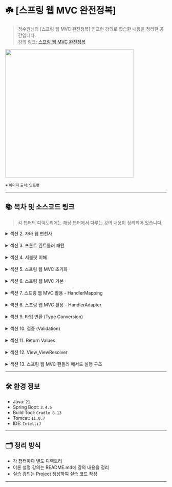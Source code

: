 # ☘️ [스프링 웹 MVC 완전정복]

> 정수원님의 [스프링 웹 MVC 완전정복] 인프런 강의로 학습한 내용을 정리한 공간입니다.  
> 강의 링크: [스프링 웹 MVC 완전정복](https://www.inflearn.com/course/%EC%8A%A4%ED%94%84%EB%A7%81-mvc-%EC%99%84%EC%A0%84%EC%A0%95%EB%B3%B5/dashboard)


<img src="https://cdn.inflearn.com/public/files/courses/336964/cover/01jrag4tv09tfazwzs4xpmxxe2?f=avif" width="400px">

<sub>※ 이미지 출처: 인프런</sub>

---

## 📚 목차 및 소스코드 링크

> 각 챕터의 디렉토리에는 해당 챕터에서 다루는 강의 내용이 정리되어 있습니다.

<details>
<summary>섹션 2. 자바 웹 변천사</summary>
<div markdown="1">

| 강의               | 디렉토리 경로                                          |
|------------------|--------------------------------------------------|
| 서블릿 방식 - Servlet | [section02/servlet](section02/servlet/README.md) |
| 모델 1 방식 - JSP    | [section02/jsp](section02/jsp/README.md)         |
| 모델 2 방식 - MVC    | [section02/mvc](section02/mvc/README.md)         |

</div>
</details>
<br/>
<details>
<summary>섹션 3. 프론트 컨트롤러 패턴</summary>
<div markdown="1">

| 강의             | 디렉토리 경로                                                            |
|----------------|--------------------------------------------------------------------|
| 프론트 컨트롤러 패턴 이해 | [section03/front-controller](section03/front-controller/README.md) |
| 스프링 MVC 간단 예제  | [section03/spring-mvc](section03/spring-mvc)                       |

</div>
</details>
<br/>
<details>
<summary>섹션 4. 서블릿 이해</summary>
<div markdown="1">

| 강의                        | 디렉토리 경로                                                                                |
|---------------------------|----------------------------------------------------------------------------------------|
| 서블릿(Servlet)              | [section04/servlet](section04/servlet/README.md)                                       |
| HttpServletRequest        | [section04/httpServletRequest](section04/httpServletRequest/README.md)                 |
| HttpServletRequest 기본     | [section04/httpServletRequestBasic](section04/httpServletRequestBasic/README.md)       |
| HttpServletRequest 요청 처리  | [section04/httpServletRequestProcess](section04/httpServletRequestProcess/README.md)   |
| HttpServletResponse       | [section04/httpServletResponse](section04/httpServletResponse/README.md)               |
| HttpServletResponse 응답 처리 | [section04/httpServletResponseProcess](section04/httpServletResponseProcess/README.md) |

</div>
</details>
<br/>
<details>
<summary>섹션 5. 스프링 웹 MVC 초기화</summary>
<div markdown="1">

| 강의                            | 디렉토리 경로                                                              |
|-------------------------------|----------------------------------------------------------------------|
| 서블릿 컨테이너 및 스프링 컨테이너 (1) ~ (2) | [section05/servlet-container](section05/servlet-container/README.md) |
| 초기화 클래스들                      | [section05/init-classes](section05/init-classes/README.md)           |

</div>
</details>
<br/>
<details>
<summary>섹션 6. 스프링 웹 MVC 기본</summary>
<div markdown="1">

| 강의                            | 디렉토리 경로                                                                            |
|-------------------------------|------------------------------------------------------------------------------------|
| 아키텍처 이해 (1) ~ (2)             | [section06/architecture](section06/architecture/README.md)                         |
| DispatcherServlet 개요          | [section06/dispatcherServlet](section06/dispatcherServlet/README.md)               |
| DispatcherServlet 초기화 및 요청 처리 | [section06/dispatcherServletProcess](section06/dispatcherServletProcess/README.md) |

</div>
</details>
<br/>
<details>
<summary>섹션 7. 스프링 웹 MVC 활용 - HandlerMapping</summary>
<div markdown="1">

| 강의                              | 디렉토리 경로                                                                          |
|---------------------------------|----------------------------------------------------------------------------------|
| HandlerMapping 이해               | [section07/handlerMapping](section07/handlerMapping/README.md)                   |
| @RequestMapping (1) ~ (2)       | [section07/requestMapping](section07/requestMapping/README.md)                   |
| @RequestMapping 원리 이해 (1) ~ (2) | [section07/requestMappingPrinciple](section07/requestMappingPrinciple/README.md) |

</div>
</details>
<br/>
<details>
<summary>섹션 8. 스프링 웹 MVC 활용 - HandlerAdapter</summary>
<div markdown="1">

| 강의                                                | 디렉토리 경로                                                                                                                |
|---------------------------------------------------|------------------------------------------------------------------------------------------------------------------------|
| HandlerAdapter 이해                                 | [section08/handlerAdapter](section08/handlerAdapter/README.md)                                                         |
| Method Arguments                                  | [section08/methodArguments](section08/methodArguments/README.md)                                                       |
| 메서드 기본 매개변수                                       | [section08/methodBasicArguments](section08/methodBasicArguments/README.md)                                             |
| @RequestParam (1) ~ (2)                           | [section08/requestParam](section08/requestParam/README.md)                                                             |
| @PathVariable                                     | [section08/pathVariable](section08/pathVariable/README.md)                                                             |
| @ModelAttribute (1) ~ (3)                         | [section08/modelAttribute](section08/modelAttribute/README.md)                                                         |
| HttpEntity_RequestEntity (1) ~ (2)                | [section08/requestEntity](section08/requestEntity/README.md)                                                           |
| @RequestBody                                      | [section08/requestBody](section08/requestBody/README.md)                                                               |
| HttpMessageConverter (1) ~ (2)                    | [section08/httpMessageConverter](section08/httpMessageConverter/README.md)                                             |
| @RequestHeader & @RequestAttribute & @CookieValue | [section08/requestHeader&requestAttribute&cookieValue](section08/requestHeader&requestAttribute&cookieValue/README.md) |
| Model                                             | [section08/model](section08/model/README.md)                                                                           |
| @SessionAttributes (1) ~ (2)                      | [section08/sessionAttributes](section08/sessionAttributes/README.md)                                                   |
| @SessionAttribute                                 | [section08/sessionAttribute](section08/sessionAttribute/README.md)                                                     |
| RedirectAttributes & Flash Attributes (1) ~ (2)   | [section08/redirectAttributes&flashAttributes](section08/redirectAttributes&flashAttributes/README.md)                 |
| 바인딩 - DataBinder (1) ~ (2)                        | [section08/dataBinder](section08/dataBinder/README.md)                                                                 |
| @InitBinder                                       | [section08/initBinder](section08/initBinder/README.md)                                                                 |

</div>
</details>
<br/>
<details>
<summary>섹션 9. 타입 변환 (Type Conversion)</summary>
<div markdown="1">

| 강의                                      | 디렉토리 경로                                                                                                      |
|-----------------------------------------|--------------------------------------------------------------------------------------------------------------|
| 개요                                      | [section09/intro](section09/intro/README.md)                                                                 |
| Converter                               | [section09/converter](section09/converter/README.md)                                                         |
| ConverterFactory & ConditionalConverter | [section09/converterFactory&conditionalConverter](section09/converterFactory&conditionalConverter/README.md) |
| ConversionService                       | [section09/conversionService](section09/conversionService/README.md)                                         |
| Converter 스프링 적용                        | [section09/converterSpring](section09/converterSpring/README.md)                                             |
| 바인딩과 타입 변환 관계 (1) ~ (2)                 | [section09/binding](section09/binding/README.md)                                                             |
| Formatter                               | [section09/formatter](section09/formatter/README.md)                                                         |
| FormattingConversionService             | [section09/formattingConversionService](section09/formattingConversionService/README.md)                     |
| Formatter 스프링 적용                        | [section09/formatterSpring](section09/formatterSpring/README.md)                                             |
| 어노테이션 기반 포매팅 (1) ~ (2)                  | [section09/annotationFormatting](section09/annotationFormatting/README.md)                                   |

</div>
</details>
<br/>
<details>
<summary>섹션 10. 검증 (Validation)</summary>
<div markdown="1">

| 강의                                                   | 디렉토리 경로                                                                                |
|------------------------------------------------------|----------------------------------------------------------------------------------------|
| 개요                                                   | [section10/intro](section10/intro/README.md)                                           |
| BindingResult 기본 (1) ~ (2)                           | [section10/bindingResult](section10/bindingResult/README.md)                           |
| BindingResult 사용자 정의 오류 추가 - FieldError, ObjectError | [section10/bindingResultCustomError](section10/bindingResultCustomError/README.md)     |
| BindingResult 입력 값 보존하기                              | [section10/bindingResultInput](section10/bindingResultInput/README.md)                 |
| BindingResult 와 MessageSource 연동 (1)                 | [section10/messageSource1](section10/messageSource1/README.md)                         |
| BindingResult 와 MessageSource 연동 (2) ~ (3)           | [section10/messageSource2](section10/messageSource2/README.md)                         |
| Validator (1) ~ (2)                                  | [section10/validator](section10/validator/README.md)                                   |
| Bean Validation 개요                                   | [section10/beanValidation](section10/beanValidation/README.md)                         |
| Java Bean Validation + Spring 통합 (1) ~ (3)           | [section10/springBeanValidation](section10/springBeanValidation/README.md)             |
| Bean Validation MessageSource 연동                     | [section10/messageSource](section10/messageSource/README.md)                           |
| 커스텀 검증 어노테이션 구현하기                                    | [section10/customValidationAnnotation](section10/customValidationAnnotation/README.md) |

</div>
</details>
<br/>
<details>
<summary>섹션 11. Return Values</summary>
<div markdown="1">

| 강의                | 디렉토리 경로                                                        |
|-------------------|----------------------------------------------------------------|
| Return Values 개요  | [section11/returnValues](section11/returnValues/README.md)     |
| @ResponseBody     | [section11/responseBody](section11/responseBody/README.md)     |
| ResponseEntity<T> | [section11/responseEntity](section11/responseEntity/README.md) |

</div>
</details>
<br/>
<details>
<summary>섹션 12. View_ViewResolver</summary>
<div markdown="1">

| 강의                | 디렉토리 경로                                                    |
|-------------------|------------------------------------------------------------|
| View_ViewResolver | [section12/viewResolver](section12/viewResolver/README.md) |
| Thymeleaf         | [section12/thymeleaf](section12/thymeleaf/README.md)       |

</div>
</details>
<br/>
<details>
<summary>섹션 13. 스프링 웹 MVC 핸들러 메서드 실행 구조</summary>
<div markdown="1">

| 강의                      | 디렉토리 경로                                                              |
|-------------------------|----------------------------------------------------------------------|
| 자바 리플렉션 이해              | [section13/reflection](section13/reflection/README.md)               |
| 자바 리플렉션 실전 예제 (1) ~ (2) | [section13/reflectionExample](section13/reflectionExample/README.md) |

</div>
</details>

---

## 🛠️ 환경 정보

- Java: `21`
- Spring Boot: `3.4.5`
- Build Tool: `Gradle 8.13`
- Tomcat: `11.0.7`
- IDE: `IntelliJ`

---

## 🗂️ 정리 방식

- 각 챕터마다 별도 디렉토리
- 이론 설명 강의는 README.md에 강의 내용을 정리
- 실습 강의는 Project 생성하여 실습 코드 작성

---

